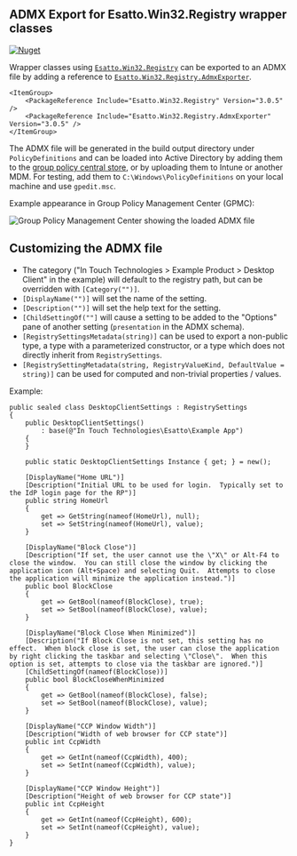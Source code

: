 ﻿## ADMX Export for Esatto.Win32.Registry wrapper classes
[![Nuget](https://img.shields.io/nuget/v/Esatto.Win32.Registry.AdmxExporter)](https://www.nuget.org/packages/Esatto.Win32.Registry.AdmxExporter)

Wrapper classes using [`Esatto.Win32.Registry`](https://github.com/mgaffigan/Esatto.Win32/blob/master/Esatto.Win32.Registry/Readme.md)
can be exported to an ADMX file by adding a reference to 
[`Esatto.Win32.Registry.AdmxExporter`](https://www.nuget.org/packages/Esatto.Win32.Registry.AdmxExporter).

```MSBuild
<ItemGroup>
    <PackageReference Include="Esatto.Win32.Registry" Version="3.0.5" />
    <PackageReference Include="Esatto.Win32.Registry.AdmxExporter" Version="3.0.5" />
</ItemGroup>
```

The ADMX file will be generated in the build output directory 
under `PolicyDefinitions` and can be loaded into Active Directory 
by adding them to the [group policy central store](https://learn.microsoft.com/en-us/troubleshoot/windows-client/group-policy/create-and-manage-central-store#updating-the-administrative-templates-files), 
or by uploading them to Intune or another MDM.  For testing, add them to `C:\Windows\PolicyDefinitions` on your local machine 
and use `gpedit.msc`.

Example appearance in Group Policy Management Center (GPMC):

![Group Policy Management Center showing the loaded ADMX file](https://github.com/mgaffigan/Esatto.Win32/raw/master/Esatto.Win32.Registry/Readme_GPMC.png)

## Customizing the ADMX file

* The category ("In Touch Technologies > Example Product > Desktop Client" in the example) will default to the registry path, but can be overridden with `[Category("")]`.
* `[DisplayName("")]` will set the name of the setting.
* `[Description("")]` will set the help text for the setting.
* `[ChildSettingOf(""]` will cause a setting to be added to the "Options" pane of another setting (`presentation` in the ADMX schema).
* `[RegistrySettingsMetadata(string)]` can be used to export a non-public type, a type with a parameterized constructor, or a type which does not directly inherit from `RegistrySettings`.
* `[RegistrySettingMetadata(string, RegistryValueKind, DefaultValue = string)]` can be used for computed and non-trivial properties / values.

Example:

    public sealed class DesktopClientSettings : RegistrySettings
    {
        public DesktopClientSettings()
            : base(@"In Touch Technologies\Esatto\Example App")
        {
        }

        public static DesktopClientSettings Instance { get; } = new();

        [DisplayName("Home URL")]
        [Description("Initial URL to be used for login.  Typically set to the IdP login page for the RP")]
        public string HomeUrl
        {
            get => GetString(nameof(HomeUrl), null);
            set => SetString(nameof(HomeUrl), value);
        }

        [DisplayName("Block Close")]
        [Description("If set, the user cannot use the \"X\" or Alt-F4 to close the window.  You can still close the window by clicking the application icon (Alt+Space) and selecting Quit.  Attempts to close the application will minimize the application instead.")]
        public bool BlockClose
        {
            get => GetBool(nameof(BlockClose), true);
            set => SetBool(nameof(BlockClose), value);
        }

        [DisplayName("Block Close When Minimized")]
        [Description("If Block Close is not set, this setting has no effect.  When block close is set, the user can close the application by right clicking the taskbar and selecting \"Close\".  When this option is set, attempts to close via the taskbar are ignored.")]
        [ChildSettingOf(nameof(BlockClose))]
        public bool BlockCloseWhenMinimized
        {
            get => GetBool(nameof(BlockClose), false);
            set => SetBool(nameof(BlockClose), value);
        }

        [DisplayName("CCP Window Width")]
        [Description("Width of web browser for CCP state")]
        public int CcpWidth
        {
            get => GetInt(nameof(CcpWidth), 400);
            set => SetInt(nameof(CcpWidth), value);
        }

        [DisplayName("CCP Window Height")]
        [Description("Height of web browser for CCP state")]
        public int CcpHeight
        {
            get => GetInt(nameof(CcpHeight), 600);
            set => SetInt(nameof(CcpHeight), value);
        }
    }
